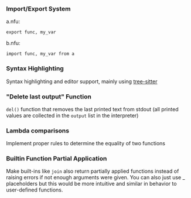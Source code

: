 ### Import/Export System
a.nfu:

```
export func, my_var
```

b.nfu:
```
import func, my_var from a
```

### Syntax Highlighting
Syntax highlighting and editor support, mainly using [tree-sitter](https://tree-sitter.github.io/tree-sitter/)

### "Delete last output" Function
`del()` function that removes the last printed text from stdout (all printed values are collected in the `output` list in the interpreter)

### Lambda comparisons
Implement proper rules to determine the equality of two functions

### Builtin Function Partial Application
Make built-ins like `join` also return partially applied functions instead of raising errors if not enough arguments were given. You can also just use _ placeholders but this would be more intuitive and similar in behavior to user-defined functions.
